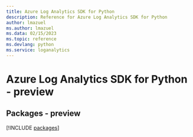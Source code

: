 ```yaml
---
title: Azure Log Analytics SDK for Python
description: Reference for Azure Log Analytics SDK for Python
author: lmazuel
ms.author: lmazuel
ms.data: 02/15/2023
ms.topic: reference
ms.devlang: python
ms.service: loganalytics
---
```

# Azure Log Analytics SDK for Python - preview
## Packages - preview
[!INCLUDE [packages](log-analytics-index.md)]